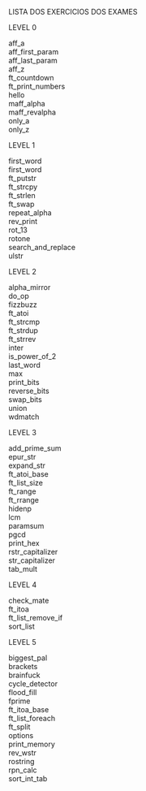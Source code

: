 LISTA DOS EXERCICIOS DOS EXAMES

LEVEL 0

aff_a<br>
aff_first_param<br>
aff_last_param<br>
aff_z<br>
ft_countdown<br>
ft_print_numbers<br>
hello<br>
maff_alpha<br>
maff_revalpha<br>
only_a<br>
only_z<br>

LEVEL 1

first_word<br>
first_word<br>
ft_putstr<br>
ft_strcpy<br>
ft_strlen<br>
ft_swap<br>
repeat_alpha<br>
rev_print<br>
rot_13<br>
rotone<br>
search_and_replace<br>
ulstr<br>

LEVEL 2

alpha_mirror<br>
do_op<br>
fizzbuzz<br>
ft_atoi<br>
ft_strcmp<br>
ft_strdup<br>
ft_strrev<br>
inter<br>
is_power_of_2<br>
last_word<br>
max<br>
print_bits<br>
reverse_bits<br>
swap_bits<br>
union<br>
wdmatch<br>

LEVEL 3

add_prime_sum<br>
epur_str<br>
expand_str<br>
ft_atoi_base<br>
ft_list_size<br>
ft_range<br>
ft_rrange<br>
hidenp<br>
lcm<br>
paramsum<br>
pgcd<br>
print_hex<br>
rstr_capitalizer<br>
str_capitalizer<br>
tab_mult<br>

LEVEL 4

check_mate<br>
ft_itoa<br>
ft_list_remove_if<br>
sort_list<br>

LEVEL 5

biggest_pal<br>
brackets<br>
brainfuck<br>
cycle_detector<br>
flood_fill<br>
fprime<br>
ft_itoa_base<br>
ft_list_foreach<br>
ft_split<br>
options<br>
print_memory<br>
rev_wstr<br>
rostring<br>
rpn_calc<br>
sort_int_tab<br>